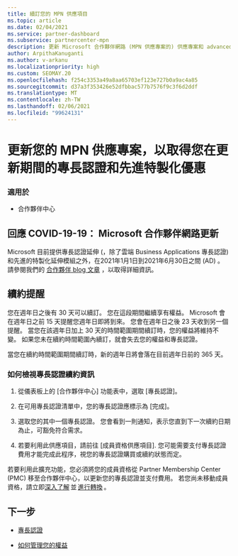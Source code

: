 ```yaml
---
title: 續訂您的 MPN 供應項目
ms.topic: article
ms.date: 02/04/2021
ms.service: partner-dashboard
ms.subservice: partnercenter-mpn
description: 更新 Microsoft 合作夥伴網路 (MPN 供應專案的) 供應專案和 advanced 特製化-續約期間開始購買日期的週年日加上一天。
author: ArpithaKanuganti
ms.author: v-arkanu
ms.localizationpriority: high
ms.custom: SEOMAY.20
ms.openlocfilehash: f254c3353a49a8aa65703ef123e727b0a9ac4a85
ms.sourcegitcommit: d37a3f353426e52dfbbac577b7576f9c3f6d2ddf
ms.translationtype: MT
ms.contentlocale: zh-TW
ms.lasthandoff: 02/06/2021
ms.locfileid: "99624131"
---
```

# <a name="renew-your-mpn-offers-for-competencies-and-advanced-specializations-during-the-renewal-window"></a>更新您的 MPN 供應專案，以取得您在更新期間的專長認證和先進特製化優惠

### <a name="applies-to"></a>適用於

- 合作夥伴中心

## <a name="responding-to-covid-19-microsoft-partner-network-update"></a>回應 COVID-19-19： Microsoft 合作夥伴網路更新

Microsoft 目前提供專長認證延伸 (，除了雲端 Business Applications 專長認證) 和先進的特製化延伸模組之外，在2021年1月1日到2021年6月30日之間 (AD) 。 請參閱我們的 [合作夥伴 blog 文章](https://blogs.partner.microsoft.com/mpn/responding-to-covid-19-microsoft-partner-network/) ，以取得詳細資訊。

## <a name="renewal-reminders"></a>續約提醒

您在週年日之後有 30 天可以續訂。 您在這段期間繼續享有權益。 Microsoft 會在週年日之前 15 天提醒您週年日即將到來。 您會在週年日之後 23 天收到另一個提醒。 當您在該週年日加上 30 天的時間範圍期間續訂時，您的權益將維持不變。 如果您未在續約時間範圍內續訂，就會失去您的權益和專長認證。

當您在續約時間範圍期間續訂時，新的週年日將會落在目前週年日前的 365 天。

### <a name="how-to-view-competency-renewal-information"></a>如何檢視專長認證續約資訊

1. 從儀表板上的 [合作夥伴中心] 功能表中，選取 [專長認證]。  

2. 在可用專長認證清單中，您的專長認證應標示為 [完成]。  

3. 選取您的其中一個專長認證。 您會看到一則通知，表示您直到下一次續約日期為止，可豁免符合需求。

4. 若要利用此供應項目，請前往 [成員資格供應項目]. 您可能需要支付專長認證費用才能完成此程序，視您的專長認證購買或續約狀態而定。

若要利用此擴充功能，您必須將您的成員資格從 Partner Membership Center (PMC) 移至合作夥伴中心，以更新您的專長認證並支付費用。 若您尚未移動成員資格，請立即[深入了解](prepare-pmc-pc-migration.md) 並 [進行轉換](https://partners.microsoft.com/partnerprogram/Welcome.aspx) 。  

## <a name="next-steps"></a>下一步

- [專長認證](learn-about-competencies.md)

- [如何管理您的權益](manage-your-partner-network-benefits.md)

